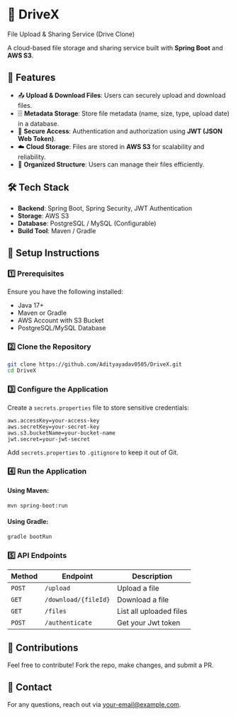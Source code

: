 # 📁 DriveX 
File Upload & Sharing Service (Drive Clone)

A cloud-based file storage and sharing service built with **Spring Boot** and **AWS S3**.

## 🚀 Features

- 📤 **Upload & Download Files**: Users can securely upload and download files.
- 🗄️ **Metadata Storage**: Store file metadata (name, size, type, upload date) in a database.
- 🔐 **Secure Access**: Authentication and authorization using **JWT (JSON Web Token)**.
- ☁️ **Cloud Storage**: Files are stored in **AWS S3** for scalability and reliability.
- 📂 **Organized Structure**: Users can manage their files efficiently.

## 🛠️ Tech Stack

- **Backend**: Spring Boot, Spring Security, JWT Authentication
- **Storage**: AWS S3
- **Database**: PostgreSQL / MySQL (Configurable)
- **Build Tool**: Maven / Gradle

## 📌 Setup Instructions

### 1️⃣ Prerequisites
Ensure you have the following installed:
- Java 17+
- Maven or Gradle
- AWS Account with S3 Bucket
- PostgreSQL/MySQL Database

### 2️⃣ Clone the Repository
```sh
git clone https://github.com/Adityayadav0505/DriveX.git
cd DriveX
```

### 3️⃣ Configure the Application
Create a `secrets.properties` file to store sensitive credentials:

```properties
aws.accessKey=your-access-key
aws.secretKey=your-secret-key
aws.s3.bucketName=your-bucket-name
jwt.secret=your-jwt-secret
```

Add `secrets.properties` to `.gitignore` to keep it out of Git.

### 4️⃣ Run the Application

#### Using Maven:
```sh
mvn spring-boot:run
```
#### Using Gradle:
```sh
gradle bootRun
```

### 5️⃣ API Endpoints
| Method | Endpoint | Description |
|--------|---------|-------------|
| `POST` | `/upload` | Upload a file |
| `GET` | `/download/{fileId}` | Download a file |
| `GET` | `/files` | List all uploaded files |
| `POST` | `/authenticate` | Get your Jwt token |

## 🤝 Contributions
Feel free to contribute! Fork the repo, make changes, and submit a PR.

## 📧 Contact
For any questions, reach out via [your-email@example.com](mailto:your-email@example.com).

